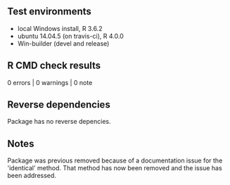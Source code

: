 ## Test environments
* local Windows install, R 3.6.2
* ubuntu 14.04.5 (on travis-ci), R 4.0.0
* Win-builder (devel and release)

## R CMD check results

0 errors | 0 warnings | 0 note

## Reverse dependencies

Package has no reverse depencies.

## Notes

Package was previous removed because of a documentation issue for the 'identical'
method. That method has now been removed and the issue has been addressed.
